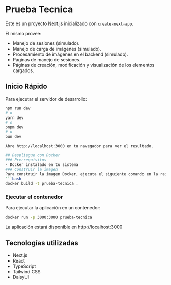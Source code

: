 # Prueba Tecnica

Este es un proyecto [Next.js](https://nextjs.org) inicializado con [`create-next-app`](https://nextjs.org/docs/app/api-reference/cli/create-next-app).

El mismo provee:
- Manejo de sesiones (simulado).
- Manejo de carga de imágenes (simulado).
- Procesamiento de imágenes en el backend (simulado).
- Páginas de manejo de sesiones.
- Páginas de creación, modificación y visualización de los elementos cargados.
## Inicio Rápido

Para ejecutar el servidor de desarrollo:

```bash
npm run dev
# o
yarn dev
# o
pnpm dev
# o
bun dev

Abre http://localhost:3000 en tu navegador para ver el resultado.

## Despliegue con Docker
### Prerrequisitos
- Docker instalado en tu sistema
### Construir la imagen
Para construir la imagen Docker, ejecuta el siguiente comando en la raíz del proyecto:
```bash
docker build -t prueba-tecnica .
```
### Ejecutar el contenedor
Para ejecutar la aplicación en un contenedor:
```bash
docker run -p 3000:3000 prueba-tecnica
```
La aplicación estará disponible en http://localhost:3000

## Tecnologías utilizadas
- Next.js
- React
- TypeScript
- Tailwind CSS
- DaisyUI